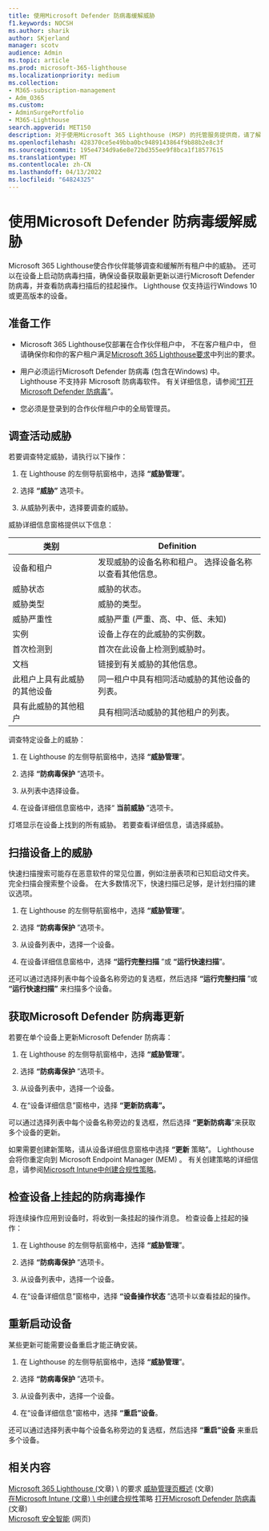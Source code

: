 ```yaml
---
title: 使用Microsoft Defender 防病毒缓解威胁
f1.keywords: NOCSH
ms.author: sharik
author: SKjerland
manager: scotv
audience: Admin
ms.topic: article
ms.prod: microsoft-365-lighthouse
ms.localizationpriority: medium
ms.collection:
- M365-subscription-management
- Adm_O365
ms.custom:
- AdminSurgePortfolio
- M365-Lighthouse
search.appverid: MET150
description: 对于使用Microsoft 365 Lighthouse (MSP) 的托管服务提供商，请了解Microsoft Defender 防病毒缓解威胁。
ms.openlocfilehash: 428370ce5e49bba0bc9489143864f9b88b2e8c3f
ms.sourcegitcommit: 195e4734d9a6e8e72bd355ee9f8bca1f18577615
ms.translationtype: MT
ms.contentlocale: zh-CN
ms.lasthandoff: 04/13/2022
ms.locfileid: "64824325"
---
```

# <a name="mitigate-threats-with-microsoft-defender-antivirus"></a>使用Microsoft Defender 防病毒缓解威胁

Microsoft 365 Lighthouse使合作伙伴能够调查和缓解所有租户中的威胁。 还可以在设备上启动防病毒扫描，确保设备获取最新更新以进行Microsoft Defender 防病毒，并查看防病毒扫描后的挂起操作。 Lighthouse 仅支持运行Windows 10或更高版本的设备。

## <a name="before-you-begin"></a>准备工作

- Microsoft 365 Lighthouse仅部署在合作伙伴租户中， 不在客户租户中， 但请确保你和你的客户租户满足[Microsoft 365 Lighthouse要求](m365-lighthouse-requirements.md)中列出的要求。

- 用户必须运行Microsoft Defender 防病毒 (包含在Windows) 中。 Lighthouse 不支持非 Microsoft 防病毒软件。 有关详细信息，请参阅[“打开Microsoft Defender 防病毒](/mem/intune/user-help/turn-on-defender-windows)”。

- 您必须是登录到的合作伙伴租户中的全局管理员。

## <a name="investigate-active-threats"></a>调查活动威胁

若要调查特定威胁，请执行以下操作：

1. 在 Lighthouse 的左侧导航窗格中，选择 **“威胁管理**”。

2. 选择 **“威胁”** 选项卡。

3. 从威胁列表中，选择要调查的威胁。

威胁详细信息窗格提供以下信息：

| 类别                                      | Definition                                                                                                   |
|-----------------------------------------------|--------------------------------------------------------------------------------------------------------------|
| 设备和租户                             | 发现威胁的设备名称和租户。 选择设备名称以查看其他信息。 |
| 威胁状态                                 | 威胁的状态。                                                                                    |
| 威胁类型                                   | 威胁的类型。                                                                                              |
| 威胁严重性                               | 威胁严重 (严重、高、中、低、未知)                                                     |
| 实例                                     | 设备上存在的此威胁的实例数。                                                    |
| 首次检测到                                | 首次在此设备上检测到威胁时。                                                           |
| 文档                                 | 链接到有关威胁的其他信息。                                                             |
| 此租户上具有此威胁的其他设备 | 同一租户中具有相同活动威胁的其他设备的列表。                                      |
| 具有此威胁的其他租户                | 具有相同活动威胁的其他租户的列表。                                                         |

调查特定设备上的威胁：

1. 在 Lighthouse 的左侧导航窗格中，选择 **“威胁管理**”。

2. 选择 **“防病毒保护** ”选项卡。

3. 从列表中选择设备。

4. 在设备详细信息窗格中，选择“ **当前威胁** ”选项卡。

灯塔显示在设备上找到的所有威胁。 若要查看详细信息，请选择威胁。

## <a name="scan-for-threats-on-a-device"></a>扫描设备上的威胁

快速扫描搜索可能存在恶意软件的常见位置，例如注册表项和已知启动文件夹。 完全扫描会搜索整个设备。 在大多数情况下，快速扫描已足够，是计划扫描的建议选项。

1. 在 Lighthouse 的左侧导航窗格中，选择 **“威胁管理**”。

2. 选择 **“防病毒保护** ”选项卡。

3. 从设备列表中，选择一个设备。

4. 在设备详细信息窗格中，选择 **“运行完整扫描** ”或 **“运行快速扫描**”。

还可以通过选择列表中每个设备名称旁边的复选框，然后选择 **“运行完整扫描** ”或 **“运行快速扫描”** 来扫描多个设备。

## <a name="get-updates-for-microsoft-defender-antivirus"></a>获取Microsoft Defender 防病毒更新

若要在单个设备上更新Microsoft Defender 防病毒：

1. 在 Lighthouse 的左侧导航窗格中，选择 **“威胁管理**”。

2. 选择 **“防病毒保护** ”选项卡。

3. 从设备列表中，选择一个设备。

4. 在“设备详细信息”窗格中，选择 **“更新防病毒”。**

可以通过选择列表中每个设备名称旁边的复选框，然后选择 **“更新防病毒**”来获取多个设备的更新。

如果需要创建新策略，请从设备详细信息窗格中选择 **“更新** 策略”。 Lighthouse 会将你重定向到 Microsoft Endpoint Manager (MEM) 。 有关创建策略的详细信息，请参阅[Microsoft Intune中创建合规性策略](/mem/intune/protect/create-compliance-policy)。

## <a name="check-pending-antivirus-actions-on-a-device"></a>检查设备上挂起的防病毒操作

将连续操作应用到设备时，将收到一条挂起的操作消息。 检查设备上挂起的操作：

1. 在 Lighthouse 的左侧导航窗格中，选择 **“威胁管理**”。

2. 选择 **“防病毒保护** ”选项卡。

3. 从设备列表中，选择一个设备。

4. 在“设备详细信息”窗格中，选择 **“设备操作状态** ”选项卡以查看挂起的操作。

## <a name="restart-a-device"></a>重新启动设备

某些更新可能需要设备重启才能正确安装。

1. 在 Lighthouse 的左侧导航窗格中，选择 **“威胁管理**”。

2. 选择 **“防病毒保护** ”选项卡。

3. 从设备列表中，选择一个设备。

4. 在“设备详细信息”窗格中，选择 **“重启”设备**。

还可以通过选择列表中每个设备名称旁边的复选框，然后选择 **“重启”设备** 来重启多个设备。

## <a name="related-content"></a>相关内容

[Microsoft 365 Lighthouse (](m365-lighthouse-requirements.md)文章) \ 的要求
[威胁管理页概述](m365-lighthouse-threat-management-page-overview.md) (文章) \
[在Microsoft Intune (文章) \ 中创建合规性](/mem/intune/protect/create-compliance-policy)策略
[打开Microsoft Defender 防病毒 (](/mem/intune/user-help/turn-on-defender-windows)文章) \
[Microsoft 安全智能](https://www.microsoft.com/wdsi/threats) (网页) 
